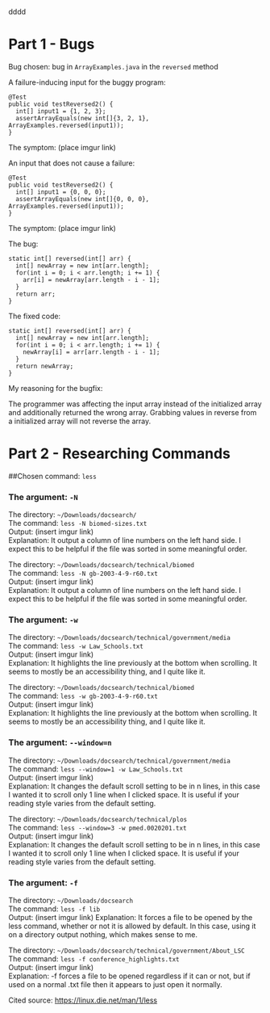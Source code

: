 dddd

# Part 1 - Bugs

Bug chosen: bug in ``ArrayExamples.java`` in the ``reversed`` method

A failure-inducing input for the buggy program:
```
@Test
public void testReversed2() {
  int[] input1 = {1, 2, 3};
  assertArrayEquals(new int[]{3, 2, 1}, ArrayExamples.reversed(input1));
}
```
The symptom: (place imgur link)

An input that does not cause a failure:
```
@Test
public void testReversed2() {
  int[] input1 = {0, 0, 0};
  assertArrayEquals(new int[]{0, 0, 0}, ArrayExamples.reversed(input1));
}
```
The symptom: (place imgur link)

The bug: 
```
static int[] reversed(int[] arr) {
  int[] newArray = new int[arr.length];
  for(int i = 0; i < arr.length; i += 1) {
    arr[i] = newArray[arr.length - i - 1];
  }
  return arr;
}
```

The fixed code:
```
static int[] reversed(int[] arr) {
  int[] newArray = new int[arr.length];
  for(int i = 0; i < arr.length; i += 1) {
    newArray[i] = arr[arr.length - i - 1];
  }
  return newArray;
}
```

My reasoning for the bugfix:

The programmer was affecting the input array instead of the initialized array and additionally returned the wrong array. Grabbing values in reverse from a initialized array will not reverse the array. 


# Part 2 - Researching Commands

##Chosen command: ``less``

### The argument: ``-N`` 
The directory: ``~/Downloads/docsearch/`` <br>
The command: ``less -N biomed-sizes.txt`` <br>
Output: (insert imgur link) <br>
Explanation: It output a column of line numbers on the left hand side. I expect this to be helpful if the file was sorted in some meaningful order. 

The directory: ``~/Downloads/docsearch/technical/biomed`` <br>
The command: ``less -N gb-2003-4-9-r60.txt`` <br>
Output: (insert imgur link) <br>
Explanation: It output a column of line numbers on the left hand side. I expect this to be helpful if the file was sorted in some meaningful order.

### The argument: ``-w``
The directory: ``~/Downloads/docsearch/technical/government/media`` <br>
The command: ``less -w Law_Schools.txt`` <br>
Output: (insert imgur link) <br>
Explanation: It highlights the line previously at the bottom when scrolling. It seems to mostly be an accessibility thing, and I quite like it.

The directory: ``~/Downloads/docsearch/technical/biomed`` <br>
The command: ``less -w gb-2003-4-9-r60.txt`` <br>
Output: (insert imgur link) <br>
Explanation: It highlights the line previously at the bottom when scrolling. It seems to mostly be an accessibility thing, and I quite like it.

### The argument: ``--window=n``
The directory: ``~/Downloads/docsearch/technical/government/media`` <br>
The command: ``less --window=1 -w Law_Schools.txt`` <br>
Output: (insert imgur link) <br>
Explanation: It changes the default scroll setting to be in n lines, in this case I wanted it to scroll only 1 line when I clicked space. It is useful if your reading style varies from the default setting.

The directory: ``~/Downloads/docsearch/technical/plos`` <br>
The command: ``less --window=3 -w pmed.0020201.txt`` <br>
Output: (insert imgur link) <br>
Explanation: It changes the default scroll setting to be in n lines, in this case I wanted it to scroll only 1 line when I clicked space. It is useful if your reading style varies from the default setting.

### The argument: ``-f`` <br>
The directory: ``~/Downloads/docsearch`` <br>
The command: ``less -f lib`` <br>
Output: (insert imgur link)
Explanation: It forces a file to be opened by the less command, whether or not it is allowed by default. In this case, using it on a directory output nothing, which makes sense to me.

The directory: ``~/Downloads/docsearch/technical/government/About_LSC`` <br>
The command: ``less -f conference_highlights.txt`` <br>
Output: (insert imgur link) <br>
Explanation: -f forces a file to be opened regardless if it can or not, but if used on a normal .txt file then it appears to just open it normally.


Cited source: https://linux.die.net/man/1/less

